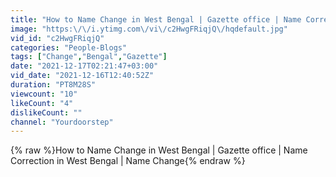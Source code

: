 ```yaml
---
title: "How to Name Change in West Bengal | Gazette office | Name Correction in West Bengal | Name Change"
image: "https:\/\/i.ytimg.com\/vi\/c2HwgFRiqjQ\/hqdefault.jpg"
vid_id: "c2HwgFRiqjQ"
categories: "People-Blogs"
tags: ["Change","Bengal","Gazette"]
date: "2021-12-17T02:21:47+03:00"
vid_date: "2021-12-16T12:40:52Z"
duration: "PT8M28S"
viewcount: "10"
likeCount: "4"
dislikeCount: ""
channel: "Yourdoorstep"
---
```

{% raw %}How to Name Change in West Bengal | Gazette office | Name Correction in West Bengal | Name Change{% endraw %}
